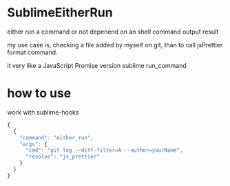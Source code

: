 # SublimeEitherRun

either run a command or not depenend on an shell command output result

my use case is, checking a file added by myself on git, than to call jsPrettier format command.

it very like a JavaScript Promise version sublime run_command

# how to use

work with sublime-hooks

```js
{
  {
    "command": "either_run",
    "args": {
      "cmd": "git log --diff-filter=A --author=yourName",
      "resolve": "js_prettier"
    }
  }
}
```
